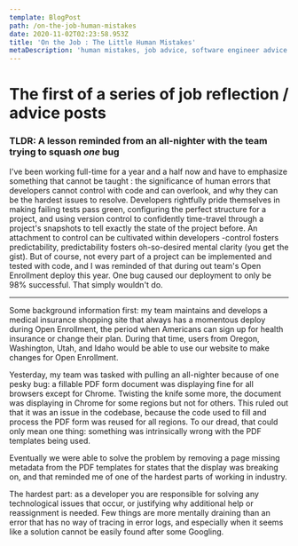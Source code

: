 ```yaml
---
template: BlogPost
path: /on-the-job-human-mistakes
date: 2020-11-02T02:23:58.953Z
title: 'On the Job : The Little Human Mistakes'
metaDescription: 'human mistakes, job advice, software engineer advice'
---
```

# The first of a series of job reflection / advice posts

### TLDR: A lesson reminded from an all-nighter with the team trying to squash *one* bug

I've been working full-time for a year and a half now and have to emphasize something that cannot be taught : the significance of human errors that developers cannot control with code and can overlook, and why they can be the hardest issues to resolve. Developers rightfully pride themselves in making failing tests pass green, configuring the perfect structure for a project, and using version control to confidently time-travel through a project's snapshots to tell exactly the state of the project before. An attachment to control can be cultivated within developers -control fosters predictability, predictability fosters oh-so-desired mental clarity (you get the gist). But of course, not every part of a project can be implemented and tested with code, and I was reminded of that during out team's Open Enrollment deploy this year. One bug caused our deployment to only be 98% successful. That simply wouldn't do.

----

Some background information first: my team maintains and develops a medical insurance shopping site that always has a momentous deploy during Open Enrollment, the period when Americans can sign up for health insurance or change their plan. During that time, users from Oregon, Washington, Utah, and Idaho would be able to use our website to make changes for Open Enrollment.

Yesterday, my team was tasked with pulling an all-nighter because of one pesky bug: a fillable PDF form document was displaying fine for all browsers except for Chrome. Twisting the knife some more, the document was displaying in Chrome for some regions but not for others. This ruled out that it was an issue in the codebase, because the code used to fill and process the PDF form was reused for all regions. To our dread, that could only mean one thing: something was intrinsically wrong with the PDF templates being used.

Eventually we were able to solve the problem by removing a page missing metadata from the PDF templates for states that the display was breaking on, and that reminded me of one of the hardest parts of working in industry.

The hardest part: as a developer you are responsible for solving any technological issues that occur, or justifying why additional help or reassignment is needed. Few things are more mentally draining than an error that has no way of tracing in error logs, and especially when it seems like a solution cannot be easily found after some Googling.
